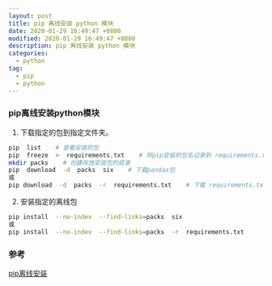 ```yaml
---
layout: post
title: pip 离线安装 python 模块
date: 2020-01-29 16:49:47 +0800
modified: 2020-01-29 16:49:47 +0800
description: pip 离线安装 python 模块
categories:
  - python
tag:
  - pip
  - python
---
```


### pip离线安装python模块

1. 下载指定的包到指定文件夹。
  ```bash
  pip  list    # 查看安装的包
  pip  freeze  >  requirements.txt    # 将pip安装的包名记录到 requirements.txt 文件中
  mkdir packs    # 创建存放安装包的目录
  pip  download  -d  packs  six    # 下载pandas包
  或
  pip download  -d  packs  -r  requirements.txt    # 下载 requirements.txt 列出的所有包
  ```
  
2. 安装指定的离线包
  ```bash
  pip install  --no-index  --find-links=packs  six
  或   
  pip install  --no-index  --find-links=packs  -r  requirements.txt
  ```
  

### 参考

[pip离线安装](https://www.cnblogs.com/wt11/p/6216508.html)
